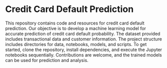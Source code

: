  # Credit Card Default Prediction

This repository contains code and resources for credit card default prediction. Our objective is to develop a machine learning model for accurate prediction of credit card default probability. The dataset provided includes transactional data and customer information. The project structure includes directories for data, notebooks, models, and scripts. To get started, clone the repository, install dependencies, and execute the Jupyter notebooks sequentially. Contributions are welcome, and the trained models can be used for prediction and analysis.
